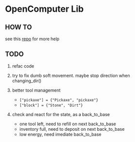 # OpenComputer Lib

## HOW TO
see this [repo](https://github.com/Pixailz/OpenComputer) for more help

## TODO

1. refac code
1. try to fix dumb soft movement. maybe stop direction when changing_dir()
1. better tool management
   - `["pickaxe"] = {"Pickaxe", "pickaxe"}`
   - `["block"] = {"Stone", "Dirt"}`

1. check and react for the state, as a back_to_base
   - one tool left, need to refill on next back_to_base
   - inventory full, need to deposit on next back_to_base
   - low energy, need imediate back_to_base
